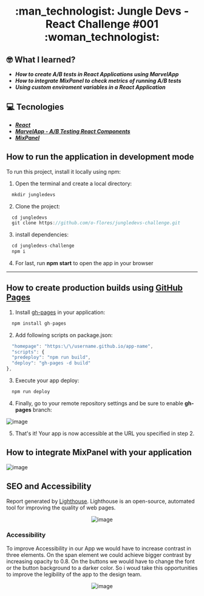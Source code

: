 <h1 align="center"> :man_technologist: Jungle Devs - React Challenge #001 :woman_technologist: </h1>

## :nerd_face: What I learned?
  - **_How to create A/B tests in React Applications using MarvelApp_**
  - **_How to integrate MixPanel to check metrics of running A/B tests_**
  - **_Using custom enviroment variables in a React Application_**

## :computer:  Tecnologies
  - **_[React](https://reactjs.org)_**
  - **_[MarvelApp - A/B Testing React Components](https://www.npmjs.com/package/@marvelapp/react-ab-test)_**
  - **_[MixPanel](https://mixpanel.com/)_**


## How to run the application in development mode

To run this project, install it locally using npm:

1. Open the terminal and create a local directory:
```javascript
  mkdir jungledevs
```

2. Clone the project:
```javascript
  cd jungledevs
  git clone https://github.com/o-flores/jungledevs-challenge.git
```

3. install dependencies:
```javascript
  cd jungledevs-challenge
  npm i
```

4. For last, run **npm start** to open the app in your browser

---

## How to create production builds using [GitHub Pages](https://create-react-app.dev/docs/deployment/#github-pages)

1. Install [gh-pages](https://github.com/tschaub/gh-pages) in your application:
```javascript
  npm install gh-pages
```

2. Add following scripts on package.json:
```javascript
  "homepage": "https:\/\/username.github.io/app-name",
  "scripts": {
  "predeploy": "npm run build",
  "deploy": "gh-pages -d build"
},
```

3. Execute your app deploy:
```javascript
  npm run deploy
```

4. Finally, go to your remote repository settings and be sure to enable **gh-pages** branch:

![image](https://user-images.githubusercontent.com/78616220/131594518-674d66c1-f1fb-4505-908c-ff79f3f0fd10.png)

5. That's it! Your app is now accessible at the URL you specified in step 2. 


## How to integrate MixPanel with your application

![image](https://user-images.githubusercontent.com/78616220/131593146-56ae3efe-4b54-45d3-b859-3ad3f331a306.png)


## SEO and Accessibility

Report generated by [Lighthouse](https://developers.google.com/web/tools/lighthouse/). Lighthouse is an open-source, automated tool for improving the quality of web pages.

<div align='center'>
  
![image](https://user-images.githubusercontent.com/78616220/131719670-d414b777-261a-4a2b-a2e6-917bfc28ccb8.png)
  
</div>

### Accessibility

To improve Accessibility in our App we would have to increase contrast in three elements. On the span element we could achieve bigger contrast by increasing opacity to 0.8. On the buttons we would have to change the font or the button background to a darker color. So i woud take this opportunities to improve the legibility of the app to the design team.

<div align='center'>
  
![image](https://user-images.githubusercontent.com/78616220/131721335-e79fc4ab-1056-4d86-83db-0a9580d878dd.png)
  
</div>
